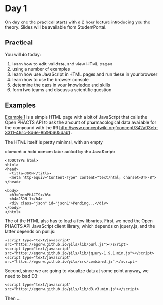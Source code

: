 
Day 1
=====

On day one the practical starts with a 2 hour lecture introducing you the theory. Slides will be available from StudentPortal.

Practical
---------

You will do today:
1. learn how to edit, validate, and view HTML pages
1. using a number of examples
1. learn how use JavaScript in HTML pages and run these in your browser
1. learn how to use the browser console
1. determine the gaps in your knowledge and skills
1. form two teams and discuss a scientific question

Examples
--------

[Example 1](example1.html) is a simple HTML page with a bit of JavaScript
that calls the Open PHACTS API to ask the amount of pharmacological data
available for the compound with the IRI http://www.conceptwiki.org/concept/342a03eb-3311-49ac-8d6e-8bf9b605dab1 .

The HTML itself is pretty minimal, with an empty <div> element to hold
content later added by the JavaScript:

    <!DOCTYPE html>
    <html>
    <head>
      <title>JSON</title>
      <meta http-equiv="Content-Type" content="text/html; charset=UTF-8">
    </head>
    
    <body>
      <h3>OpenPHACTS</h3>
      <h4>JSON 1</h4>
      <div class="json" id="json1">Pending...</div>
    </body>
    </html>

The <head> of the HTML also has to load a few libraries. First, we need the Open PHACTS API
JavaScript client library, which depends on jquery.js, and the latter depends on purl.js:

    <script type="text/javascript" src="https://egonw.github.io/pils/lib/purl.js"></script>
    <script type="text/javascript" src="https://egonw.github.io/pils/lib/jquery-1.9.1.min.js"></script>
    <script type="text/javascript" src="https://egonw.github.io/pils/src/combined.js"></script>

Second, since we are going to visualize data at some point anyway, we need to load D3:

    <script type="text/javascript" src="https://egonw.github.io/pils/lib/d3.v3.min.js"></script>

Then ...
